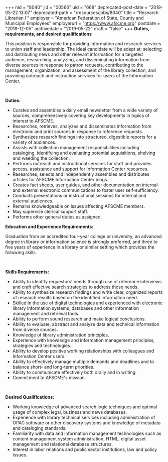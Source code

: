 +++
nid = "8040"
jid = "00566"
uid = "668"
deprecated-post-date = "2019-05-22 13:07"
deprecated-path = "/resources/jobs/8040"
title = "Research Librarian I "
employer = "American Federation of State, County and Municipal Employees"
employerurl = "https://www.afscme.org"
postdate = "2018-12-05"
archivedate = "2019-05-22"
draft = "false"
+++
**Duties, requirements, and desired qualifications**

This position is responsible for providing information and research
services to union staff and leadership. The ideal candidate will be
adept at: selecting and distributing news and other relevant information
for a targeted audience, researching, analyzing, and disseminating
information from diverse sources in response to patron requests,
contributing to the management, organization, and assessment of the
library collection, and providing outreach and instruction services for
users of the Information Center. 

 

**Duties:**

-   Curates and assembles a daily email newsletter from a wide variety
    of sources, comprehensively covering key developments in topics of
    interest to AFSCME.
-   Researches, retrieves, analyzes and disseminates information from
    electronic and print sources in response to reference requests.
-   Synthesizes research findings into structured, digestible reports
    for a variety of audiences.
-   Assists with collection management responsibilities including
    cataloging, identifying and evaluating potential acquisitions,
    shelving and weeding the collection. 
-   Performs outreach and instructional services for staff and provides
    access, assistance and support for Information Center resources.
-   Researches, selects and independently assembles and distributes
    articles for AFSCME Information Center blogs. 
-   Creates fact sheets, user guides, and other documentation on
    internal and external electronic communications to foster user
    self-sufficiency.
-   Conducts presentations or instructional sessions for internal and
    external audiences.
-   Remains knowledgeable on issues affecting AFSCME members.
-   May supervise clerical support staff.
-   Performs other general duties as assigned. 
  
**Education and Experience Requirements:**

Graduation from an accredited four-year college or university; an
advanced degree in library or information science is strongly preferred,
and three to five years of experience in a library or similar setting
which provides the following skills.

 

**Skills Requirements:**

-   Ability to identify requestors' needs through use of reference
    interviews and craft effective search strategies to address those
    needs.
-   Ability to synthesize research findings and write clear, organized
    reports of research results based on the identified information
    need.
-   Skilled in the use of digital technologies and experienced with
    electronic library information systems, databases and other
    information management and retrieval tools.
-   Ability to perform sound research and make logical conclusions.
-   Ability to evaluate, abstract and analyze data and technical
    information from diverse sources.
-   Knowledge of library administration principles.
-   Experience with knowledge and information management principles,
    strategies and technologies.
-   Ability to develop positive working relationships with colleagues
    and Information Center users.
-   Ability to effectively manage multiple demands and deadlines and to
    balance short- and long-term priorities.
-   Ability to communicate effectively both orally and in writing.
-   Commitment to AFSCME's mission.

 

**Desired Qualifications:**

-   Working knowledge of advanced search logic techniques and optimal
    usage of complex legal, business and news databases.
-   Experience with library technical services including administration
    of OPAC software or other discovery systems and knowledge of
    metadata and cataloging standards.
-   Familiarity with data and information management technologies such
    as content management system administration, HTML, digital asset
    management and relational database structures.
-   Interest in labor relations and public sector institutions, law and
    policy issues.

